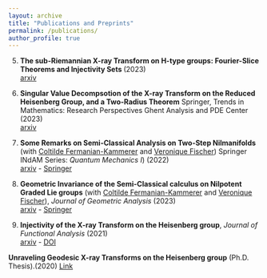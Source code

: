 ```yaml
---
layout: archive
title: "Publications and Preprints"
permalink: /publications/
author_profile: true
---
```

5. <b> The sub-Riemannian X-ray Transform on H-type groups: Fourier-Slice Theorems and Injectivity Sets </b>(2023) <br/> [arxiv](https://arxiv.org/abs/2312.00594)<br/>

4. <b> Singular Value Decompsotion of the X-ray Transform on the Reduced Heisenberg Group, and a Two-Radius Theorem</b> Springer, Trends in Mathematics: Research Perspectives Ghent Analysis and PDE Center (2023)<br/> [arxiv](http://arxiv.org/abs/2305.04126)<br/>

3.  <b>Some Remarks on Semi-Classical Analysis on Two-Step Nilmanifolds</b> (with [Coltilde Fermanian-Kammerer](https://perso.math.u-pem.fr/fermanian.clotilde/) and [Veronique Fischer](https://people.bath.ac.uk/vcmf20/))   Springer INdAM Series: <i>Quantum Mechanics I</i>)  (2022)<br/> [arxiv](https://arxiv.org/abs/2211.14273) - [Springer](https://www.springer.com/series/10283)<br/>

2. <b>Geometric Invariance of the Semi-Classical calculus on Nilpotent Graded Lie groups</b> (with [Coltilde Fermanian-Kammerer](https://perso.math.u-pem.fr/fermanian.clotilde/) and [Veronique Fischer](https://people.bath.ac.uk/vcmf20/)),  <i>Journal of Geometric Analysis</i> (2023)<br/>[arxiv](https://arxiv.org/abs/2112.11509) -  [Springer](https://link.springer.com/article/10.1007/s12220-022-01163-z)<br/>

1. <b>Injectivity of the X-ray Transform on the Heisenberg group</b>, <i>Journal of Functional Analysis</i> (2021)<br/>[arxiv](https://arxiv.org/abs/2004.14348) -  [DOI](https://doi.org/10.1016/j.jfa.2020.108886) <br/>

 <b>Unraveling Geodesic X-ray Transforms on the Heisenberg group</b> (Ph.D. Thesis).(2020) [Link](https://escholarship.org/uc/item/2661t4n7)<br/>

<!--
{% if author.googlescholar %}
  You can also find my articles on <u><a href="{{author.googlescholar}}">my Google Scholar profile</a>.</u>
{% endif %}

{% include base_path %}

{% for post in site.publications reversed %}
  {% include archive-single.html %}
{% endfor %}
-->
